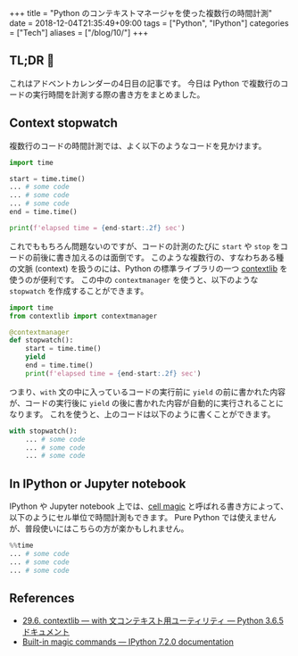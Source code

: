 +++
title = "Python のコンテキストマネージャを使った複数行の時間計測"
date  = 2018-12-04T21:35:49+09:00
tags  = ["Python", "IPython"]
categories = ["Tech"]
aliases = ["/blog/10/"]
+++

## TL;DR :christmas_tree:

これはアドベントカレンダーの4日目の記事です。
今日は Python で複数行のコードの実行時間を計測する際の書き方をまとめました。

## Context stopwatch

複数行のコードの時間計測では、よく以下のようなコードを見かけます。

```python
import time

start = time.time()
... # some code
... # some code
... # some code
end = time.time()

print(f'elapsed time = {end-start:.2f} sec')
```

これでももちろん問題ないのですが、コードの計測のたびに `start` や `stop` をコードの前後に書き加えるのは面倒です。
このような複数行の、すなわちある種の文脈 (context) を扱うのには、Python の標準ライブラリの一つ [contextlib](https://docs.python.jp/3/library/contextlib.html?highlight=contextlib#contextlib.contextmanager) を使うのが便利です。
この中の `contextmanager` を使うと、以下のような `stopwatch` を作成することができます。

```python
import time
from contextlib import contextmanager

@contextmanager
def stopwatch():
    start = time.time()
    yield
    end = time.time()
    print(f'elapsed time = {end-start:.2f} sec')
```

つまり、`with` 文の中に入っているコードの実行前に `yield` の前に書かれた内容が、コードの実行後に `yield` の後に書かれた内容が自動的に実行されることになります。
これを使うと、上のコードは以下のように書くことができます。

```python
with stopwatch():
    ... # some code
    ... # some code
    ... # some code
```

## In IPython or Jupyter notebook

IPython や Jupyter notebook 上では、[cell magic](https://ipython.readthedocs.io/en/stable/interactive/magics.html) と呼ばれる書き方によって、以下のようにセル単位で時間計測もできます。
Pure Python では使えませんが、普段使いにはこちらの方が楽かもしれません。

```python
%%time
... # some code
... # some code
... # some code
```

## References

+ [29\.6\. contextlib — with 文コンテキスト用ユーティリティ — Python 3\.6\.5 ドキュメント](https://docs.python.jp/3/library/contextlib.html?highlight=contextlib)
+ [Built-in magic commands &mdash; IPython 7.2.0 documentation](https://ipython.readthedocs.io/en/stable/interactive/magics.html)
